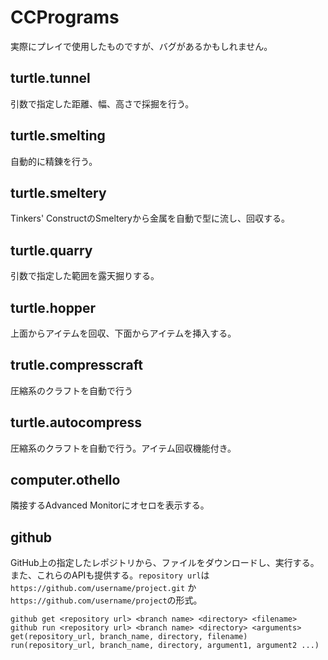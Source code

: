 # CCPrograms
実際にプレイで使用したものですが、バグがあるかもしれません。

## turtle.tunnel
引数で指定した距離、幅、高さで採掘を行う。

## turtle.smelting
自動的に精錬を行う。

## turtle.smeltery
Tinkers' ConstructのSmelteryから金属を自動で型に流し、回収する。

## turtle.quarry
引数で指定した範囲を露天掘りする。

## turtle.hopper
上面からアイテムを回収、下面からアイテムを挿入する。

## trutle.compresscraft
圧縮系のクラフトを自動で行う

## turtle.autocompress
圧縮系のクラフトを自動で行う。アイテム回収機能付き。

## computer.othello
隣接するAdvanced Monitorにオセロを表示する。

## github
GitHub上の指定したレポジトリから、ファイルをダウンロードし、実行する。  
また、これらのAPIも提供する。`repository url`は`https://github.com/username/project.git` か `https://github.com/username/project`の形式。  

`github get <repository url> <branch name> <directory> <filename>`  
`github run <repository url> <branch name> <directory> <arguments>`  
`get(repository_url, branch_name, directory, filename)`  
`run(repository_url, branch_name, directory, argument1, argument2 ...)`  
